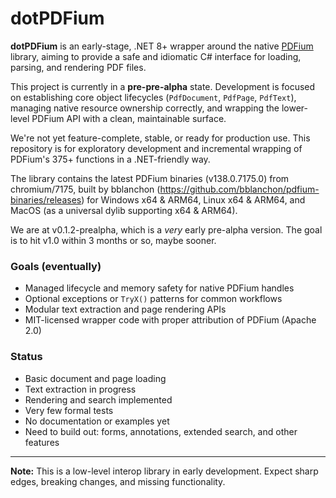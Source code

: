 ﻿# dotPDFium

**dotPDFium** is an early-stage, .NET 8+ wrapper around the native [PDFium](https://pdfium.googlesource.com/pdfium/) library, aiming to provide a safe and idiomatic C# interface for loading, parsing, and rendering PDF files.

This project is currently in a **pre-pre-alpha** state. Development is focused on establishing core object lifecycles (`PdfDocument`, `PdfPage`, `PdfText`), managing native resource ownership correctly, and wrapping the lower-level PDFium API with a clean, maintainable surface.

We're not yet feature-complete, stable, or ready for production use. This repository is for exploratory development and incremental wrapping of PDFium's 375+ functions in a .NET-friendly way.

The library contains the latest PDFium binaries (v138.0.7175.0) from chromium/7175, built by bblanchon (https://github.com/bblanchon/pdfium-binaries/releases) for Windows x64 & ARM64, Linux x64 & ARM64, and MacOS (as a universal dylib supporting x64 & ARM64).

We are at v0.1.2-prealpha, which is a *very* early pre-alpha version. The goal is to hit v1.0 within 3 months or so, maybe sooner.

### Goals (eventually)

- Managed lifecycle and memory safety for native PDFium handles
- Optional exceptions or `TryX()` patterns for common workflows
- Modular text extraction and page rendering APIs
- MIT-licensed wrapper code with proper attribution of PDFium (Apache 2.0)

### Status

- Basic document and page loading
- Text extraction in progress
- Rendering and search implemented
- Very few formal tests
- No documentation or examples yet
- Need to build out: forms, annotations, extended search, and other features

---

**Note:** This is a low-level interop library in early development. Expect sharp edges, breaking changes, and missing functionality.

